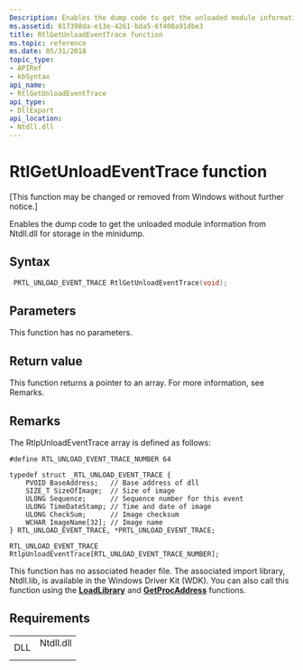 ```yaml
---
Description: Enables the dump code to get the unloaded module information from Ntdll.dll for storage in the minidump.
ms.assetid: 017398da-e13e-4261-bda5-6f400a91dbe3
title: RtlGetUnloadEventTrace function
ms.topic: reference
ms.date: 05/31/2018
topic_type: 
- APIRef
- kbSyntax
api_name: 
- RtlGetUnloadEventTrace
api_type: 
- DllExport
api_location: 
- Ntdll.dll
---
```


# RtlGetUnloadEventTrace function

\[This function may be changed or removed from Windows without further notice.\]

Enables the dump code to get the unloaded module information from Ntdll.dll for storage in the minidump.

## Syntax


```C++
 PRTL_UNLOAD_EVENT_TRACE RtlGetUnloadEventTrace(void);
```



## Parameters

This function has no parameters.

## Return value

This function returns a pointer to an array. For more information, see Remarks.

## Remarks

The RtlpUnloadEventTrace array is defined as follows:

``` syntax
#define RTL_UNLOAD_EVENT_TRACE_NUMBER 64

typedef struct _RTL_UNLOAD_EVENT_TRACE {
    PVOID BaseAddress;   // Base address of dll
    SIZE_T SizeOfImage;  // Size of image
    ULONG Sequence;      // Sequence number for this event
    ULONG TimeDateStamp; // Time and date of image
    ULONG CheckSum;      // Image checksum
    WCHAR ImageName[32]; // Image name
} RTL_UNLOAD_EVENT_TRACE, *PRTL_UNLOAD_EVENT_TRACE;

RTL_UNLOAD_EVENT_TRACE RtlpUnloadEventTrace[RTL_UNLOAD_EVENT_TRACE_NUMBER];
```

This function has no associated header file. The associated import library, Ntdll.lib, is available in the Windows Driver Kit (WDK). You can also call this function using the [**LoadLibrary**](https://msdn.microsoft.com/library/ms684175(v=VS.85).aspx) and [**GetProcAddress**](https://msdn.microsoft.com/library/ms683212(v=VS.85).aspx) functions.

## Requirements



|                |                                                                                      |
|----------------|--------------------------------------------------------------------------------------|
| DLL<br/> | <dl> <dt>Ntdll.dll</dt> </dl> |



 

 




